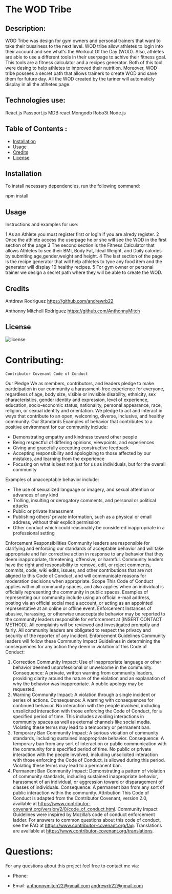   #  The WOD Tribe

  ## Description:
  
  WOD Tribe was design for gym owners and personal trainers that want to take their bussiness to the next level. WOD tribe allow athletes to login into their account and see what's the Workout Of the Day (WOD). Also, athletes are able to use a different tools in their userpage to achive their fitness goal. This tools are a fitness calculator and a recipes generator. Both of this tool were desing to help athletes to improved their nutrition. Moreover, WOD tribe possees a secret path that allows trainers to create WOD and save them for future day. All the WOD created by the tariner will automaticly display in all the atlhetes page.
  
  
  ## Technologies use:
React.js
Passport.js
MDB react
Mongodb
Robo3t
Node.js
  
  
  ## Table of Contents :
  

  
  * [Installation](#installation)
  * [Usage](#usage)
  * [Credits](#credits)
  * [License](#license)
  
  
  ## Installation
   
   To install necessary dependencies, run the following command:
  
  npm install 
  
  
  ## Usage 
  
 Instructions and examples for use:
 
  1 As an Athlete you must register first or login if you are alredy register.
  2 Once the athlete access the userpage he or she will see the WOD in the first section of the page 
  3 The second section is the Fitness Calculator that allows Athletes to see their BMI, Body Fat, Ideal Weight, and Daily calories by submiting age,gender,weight and height. 
  4 The last section of the page is the recipe generator that will help athletes to tyoe any food item and the generator will display 10 healthy recipes.
  5 For gym owner or personal trainer we design a secret path where they will be able to create the WOD.
  
  ## Credits
  
Antdrew Rodriguez https://github.com/andrewrb22

Anthonny Mitchell Rodriguez https://github.com/AnthonnyMitch
  
  
  
  ## License
  
  ![license](https://img.shields.io/github/license/DAVFoundation/captain-n3m0.svg?style=flat-square)
  
 
  
  # Contributing:

    Contributor Covenant Code of Conduct
  Our Pledge
  We as members, contributors, and leaders pledge to make participation in our
  community a harassment-free experience for everyone, regardless of age, body
  size, visible or invisible disability, ethnicity, sex characteristics, gender
  identity and expression, level of experience, education, socio-economic status,
  nationality, personal appearance, race, religion, or sexual identity
  and orientation.
  We pledge to act and interact in ways that contribute to an open, welcoming,
  diverse, inclusive, and healthy community.
  Our Standards
  Examples of behavior that contributes to a positive environment for our
  community include:
  
  * Demonstrating empathy and kindness toward other people
  * Being respectful of differing opinions, viewpoints, and experiences
  * Giving and gracefully accepting constructive feedback
  * Accepting responsibility and apologizing to those affected by our mistakes,
  and learning from the experience
  * Focusing on what is best not just for us as individuals, but for the
  overall community
  
  Examples of unacceptable behavior include:
  
  * The use of sexualized language or imagery, and sexual attention or
  advances of any kind
  * Trolling, insulting or derogatory comments, and personal or political attacks
  * Public or private harassment
  * Publishing others’ private information, such as a physical or email
  address, without their explicit permission
  * Other conduct which could reasonably be considered inappropriate in a
  professional setting
  
  Enforcement Responsibilities
  Community leaders are responsible for clarifying and enforcing our standards of
  acceptable behavior and will take appropriate and fair corrective action in
  response to any behavior that they deem inappropriate, threatening, offensive,
  or harmful.
  Community leaders have the right and responsibility to remove, edit, or reject
  comments, commits, code, wiki edits, issues, and other contributions that are
  not aligned to this Code of Conduct, and will communicate reasons for moderation
  decisions when appropriate.
  Scope
  This Code of Conduct applies within all community spaces, and also applies when
  an individual is officially representing the community in public spaces.
  Examples of representing our community include using an official e-mail address,
  posting via an official social media account, or acting as an appointed
  representative at an online or offline event.
  Enforcement
  Instances of abusive, harassing, or otherwise unacceptable behavior may be
  reported to the community leaders responsible for enforcement at
  [INSERT CONTACT METHOD].
  All complaints will be reviewed and investigated promptly and fairly.
  All community leaders are obligated to respect the privacy and security of the
  reporter of any incident.
  Enforcement Guidelines
  Community leaders will follow these Community Impact Guidelines in determining
  the consequences for any action they deem in violation of this Code of Conduct:
  1. Correction
  Community Impact: Use of inappropriate language or other behavior deemed
  unprofessional or unwelcome in the community.
  Consequence: A private, written warning from community leaders, providing
  clarity around the nature of the violation and an explanation of why the
  behavior was inappropriate. A public apology may be requested.
  2. Warning
  Community Impact: A violation through a single incident or series
  of actions.
  Consequence: A warning with consequences for continued behavior. No
  interaction with the people involved, including unsolicited interaction with
  those enforcing the Code of Conduct, for a specified period of time. This
  includes avoiding interactions in community spaces as well as external channels
  like social media. Violating these terms may lead to a temporary or
  permanent ban.
  3. Temporary Ban
  Community Impact: A serious violation of community standards, including
  sustained inappropriate behavior.
  Consequence: A temporary ban from any sort of interaction or public
  communication with the community for a specified period of time. No public or
  private interaction with the people involved, including unsolicited interaction
  with those enforcing the Code of Conduct, is allowed during this period.
  Violating these terms may lead to a permanent ban.
  4. Permanent Ban
  Community Impact: Demonstrating a pattern of violation of community
  standards, including sustained inappropriate behavior,  harassment of an
  individual, or aggression toward or disparagement of classes of individuals.
  Consequence: A permanent ban from any sort of public interaction within
  the community.
  Attribution
  This Code of Conduct is adapted from the Contributor Covenant,
  version 2.0, available at
  https://www.contributor-covenant.org/version/2/0/code_of_conduct.html.
  Community Impact Guidelines were inspired by Mozilla’s code of conduct
  enforcement ladder.
  For answers to common questions about this code of conduct, see the FAQ at
  https://www.contributor-covenant.org/faq. Translations are available at
  https://www.contributor-covenant.org/translations.
  
  # Questions:
   
  For any questions about this project feel free to contact me via:
  
  * Phone: 
  
  * Email: 
  anthonnymitch22@gmail.com 
  andrewrb22@gmail.com

